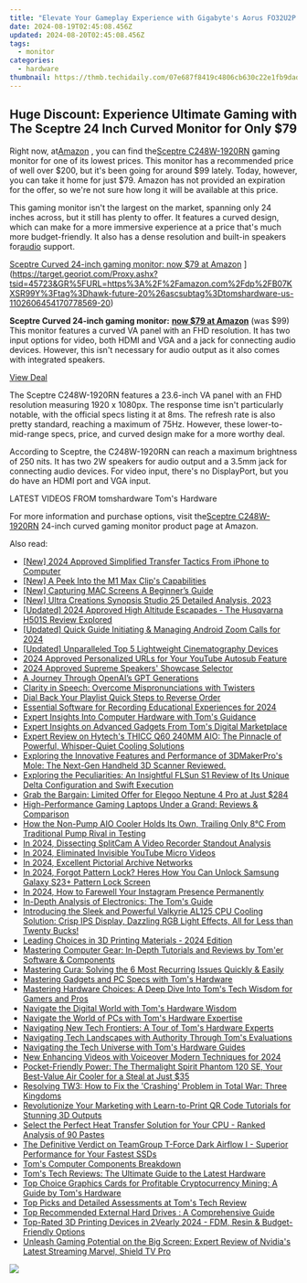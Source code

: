 ```yaml
---
title: "Elevate Your Gameplay Experience with Gigabyte's Aorus FO32U2P: 4K OLED Excellence Reviewed!"
date: 2024-08-19T02:45:08.456Z
updated: 2024-08-20T02:45:08.456Z
tags:
  - monitor
categories:
  - hardware
thumbnail: https://thmb.techidaily.com/07e687f8419c4806cb630c22e1fb9dad31142326727645ceb99c557de0c60728.jpg
---
```


## Huge Discount: Experience Ultimate Gaming with The Sceptre 24 Inch Curved Monitor for Only $79

Right now, at[Amazon](https://tools.techidaily.com) , you can find the[Sceptre C248W-1920RN](https://target.georiot.com/Proxy.ashx?tsid=45723&GR%5FURL=https%3A%2F%2Famazon.com%2Fdp%2FB07KXSR99Y%3Ftag%3Dhawk-future-20%26ascsubtag%3Dtomshardware-us-1754812550838852581-20) gaming monitor for one of its lowest prices. This monitor has a recommended price of well over $200, but it's been going for around $99 lately. Today, however, you can take it home for just $79\. Amazon has not provided an expiration for the offer, so we're not sure how long it will be available at this price.

 This gaming monitor isn't the largest on the market, spanning only 24 inches across, but it still has plenty to offer. It features a curved design, which can make for a more immersive experience at a price that's much more budget-friendly. It also has a dense resolution and built-in speakers for[audio](https://tools.techidaily.com) support.

[Sceptre Curved 24-inch gaming monitor: now $79 at Amazon](https://cdn.mos.cms.futurecdn.net/FYwoeiQXFq3yf6yKBUXMEm-200-100.jpg "Sceptre Curved 24-inch gaming monitor: now $79 at Amazon") ](https://target.georiot.com/Proxy.ashx?tsid=45723&GR%5FURL=https%3A%2F%2Famazon.com%2Fdp%2FB07KXSR99Y%3Ftag%3Dhawk-future-20%26ascsubtag%3Dtomshardware-us-1102606454170778569-20)

**Sceptre Curved 24-inch gaming monitor:** [**now $79 at Amazon**](https://target.georiot.com/Proxy.ashx?tsid=45723&GR%5FURL=https%3A%2F%2Famazon.com%2Fdp%2FB07KXSR99Y%3Ftag%3Dhawk-future-20%26ascsubtag%3Dtomshardware-us-3447313894328832634-20) (was $99)  
 This monitor features a curved VA panel with an FHD resolution. It has two input options for video, both HDMI and VGA and a jack for connecting audio devices. However, this isn't necessary for audio output as it also comes with integrated speakers.

[View Deal](https://target.georiot.com/Proxy.ashx?tsid=45723&GR%5FURL=https%3A%2F%2Famazon.com%2Fdp%2FB07KXSR99Y%3Ftag%3Dhawk-future-20%26ascsubtag%3Dtomshardware-us-1102606454170778569-20)

 The Sceptre C248W-1920RN features a 23.6-inch VA panel with an FHD resolution measuring 1920 x 1080px. The response time isn't particularly notable, with the official specs listing it at 8ms. The refresh rate is also pretty standard, reaching a maximum of 75Hz. However, these lower-to-mid-range specs, price, and curved design make for a more worthy deal.

 According to Sceptre, the C248W-1920RN can reach a maximum brightness of 250 nits. It has two 2W speakers for audio output and a 3.5mm jack for connecting audio devices. For video input, there's no DisplayPort, but you do have an HDMI port and VGA input.

 LATEST VIDEOS FROM tomshardware Tom's Hardware

 For more information and purchase options, visit the[Sceptre C248W-1920RN](https://target.georiot.com/Proxy.ashx?tsid=45723&GR%5FURL=https%3A%2F%2Famazon.com%2Fdp%2FB07KXSR99Y%3Ftag%3Dhawk-future-20%26ascsubtag%3Dtomshardware-us-1754812550838852581-20) 24-inch curved gaming monitor product page at Amazon.

<ins class="adsbygoogle"
     style="display:block"
     data-ad-format="autorelaxed"
     data-ad-client="ca-pub-7571918770474297"
     data-ad-slot="1223367746"></ins>



<ins class="adsbygoogle"
     style="display:block"
     data-ad-client="ca-pub-7571918770474297"
     data-ad-slot="8358498916"
     data-ad-format="auto"
     data-full-width-responsive="true"></ins>

<span class="atpl-alsoreadstyle">Also read:</span>
<div><ul>
<li><a href="https://fox-direct.techidaily.com/new-2024-approved-simplified-transfer-tactics-from-iphone-to-computer/"><u>[New] 2024 Approved  Simplified Transfer Tactics From iPhone to Computer</u></a></li>
<li><a href="https://extra-information.techidaily.com/new-a-peek-into-the-m1-max-clips-capabilities/"><u>[New] A Peek Into the M1 Max Clip's Capabilities</u></a></li>
<li><a href="https://screen-capture.techidaily.com/new-capturing-mac-screens-a-beginners-guide/"><u>[New] Capturing MAC Screens  A Beginner’s Guide</u></a></li>
<li><a href="https://some-skills.techidaily.com/new-ultra-creations-synopsis-studio-25-detailed-analysis-2023/"><u>[New] Ultra Creations Synopsis  Studio 25 Detailed Analysis, 2023</u></a></li>
<li><a href="https://fox-cloud.techidaily.com/updated-2024-approved-high-altitude-escapades-the-husqvarna-h501s-review-explored/"><u>[Updated] 2024 Approved  High Altitude Escapades - The Husqvarna H501S Review Explored</u></a></li>
<li><a href="https://vp-tips.techidaily.com/updated-quick-guide-initiating-and-managing-android-zoom-calls-for-2024/"><u>[Updated] Quick Guide  Initiating & Managing Android Zoom Calls for 2024</u></a></li>
<li><a href="https://fox-access.techidaily.com/updated-unparalleled-top-5-lightweight-cinematography-devices/"><u>[Updated] Unparalleled Top 5 Lightweight Cinematography Devices</u></a></li>
<li><a href="https://youtube-help.techidaily.com/2024-approved-personalized-urls-for-your-youtube-autosub-feature/"><u>2024 Approved  Personalized URLs for Your YouTube Autosub Feature</u></a></li>
<li><a href="https://some-skills.techidaily.com/2024-approved-supreme-speakers-showcase-selector/"><u>2024 Approved  Supreme Speakers' Showcase Selector</u></a></li>
<li><a href="https://tech-savvy.techidaily.com/a-journey-through-openais-gpt-generations/"><u>A Journey Through OpenAI’s GPT Generations</u></a></li>
<li><a href="https://mondly-stories.techidaily.com/clarity-in-speech-overcome-mispronunciations-with-twisters/"><u>Clarity in Speech: Overcome Mispronunciations with Twisters</u></a></li>
<li><a href="https://youtube-video-recordings.techidaily.com/dial-back-your-playlist-quick-steps-to-reverse-order/"><u>Dial Back Your Playlist  Quick Steps to Reverse Order</u></a></li>
<li><a href="https://screen-video-capture.techidaily.com/essential-software-for-recording-educational-experiences-for-2024/"><u>Essential Software for Recording Educational Experiences for 2024</u></a></li>
<li><a href="https://hardware-tips.techidaily.com/expert-insights-into-computer-hardware-with-toms-guidance/"><u>Expert Insights Into Computer Hardware with Tom's Guidance</u></a></li>
<li><a href="https://hardware-tips.techidaily.com/expert-insights-on-advanced-gadgets-from-toms-digital-marketplace/"><u>Expert Insights on Advanced Gadgets From Tom's Digital Marketplace</u></a></li>
<li><a href="https://hardware-tips.techidaily.com/expert-review-on-hytechs-thicc-q60-240mm-aio-the-pinnacle-of-powerful-whisper-quiet-cooling-solutions/"><u>Expert Review on Hytech's THICC Q60 240MM AIO: The Pinnacle of Powerful, Whisper-Quiet Cooling Solutions</u></a></li>
<li><a href="https://hardware-tips.techidaily.com/exploring-the-innovative-features-and-performance-of-3dmakerpros-mole-the-next-gen-handheld-3d-scanner-reviewed/"><u>Exploring the Innovative Features and Performance of 3DMakerPro's Mole: The Next-Gen Handheld 3D Scanner Reviewed.</u></a></li>
<li><a href="https://hardware-tips.techidaily.com/exploring-the-peculiarities-an-insightful-flsun-s1-review-of-its-unique-delta-configuration-and-swift-execution/"><u>Exploring the Peculiarities: An Insightful FLSun S1 Review of Its Unique Delta Configuration and Swift Execution</u></a></li>
<li><a href="https://hardware-tips.techidaily.com/grab-the-bargain-limited-offer-for-elegoo-neptune-4-pro-at-just-284/"><u>Grab the Bargain: Limited Offer for Elegoo Neptune 4 Pro at Just $284</u></a></li>
<li><a href="https://hardware-tips.techidaily.com/high-performance-gaming-laptops-under-a-grand-reviews-and-comparison/"><u>High-Performance Gaming Laptops Under a Grand: Reviews & Comparison</u></a></li>
<li><a href="https://hardware-tips.techidaily.com/how-the-non-pump-aio-cooler-holds-its-own-trailing-only-8c-from-traditional-pump-rival-in-testing/"><u>How the Non-Pump AIO Cooler Holds Its Own, Trailing Only 8°C From Traditional Pump Rival in Testing</u></a></li>
<li><a href="https://screen-recording.techidaily.com/in-2024-dissecting-splitcam-a-video-recorder-standout-analysis/"><u>In 2024, Dissecting SplitCam  A Video Recorder Standout Analysis</u></a></li>
<li><a href="https://youtube-docs.techidaily.com/24-eliminated-invisible-youtube-micro-videos/"><u>In 2024, Eliminated  Invisible YouTube Micro Videos</u></a></li>
<li><a href="https://fox-access.techidaily.com/in-2024-excellent-pictorial-archive-networks/"><u>In 2024, Excellent Pictorial Archive Networks</u></a></li>
<li><a href="https://android-unlock.techidaily.com/in-2024-forgot-pattern-lock-heres-how-you-can-unlock-samsung-galaxy-s23plus-pattern-lock-screen-by-drfone-android/"><u>In 2024, Forgot Pattern Lock? Heres How You Can Unlock Samsung Galaxy S23+ Pattern Lock Screen</u></a></li>
<li><a href="https://instagram-video-recordings.techidaily.com/in-2024-how-to-farewell-your-instagram-presence-permanently/"><u>In 2024, How to Farewell Your Instagram Presence Permanently</u></a></li>
<li><a href="https://hardware-tips.techidaily.com/in-depth-analysis-of-electronics-the-toms-guide/"><u>In-Depth Analysis of Electronics: The Tom's Guide</u></a></li>
<li><a href="https://hardware-tips.techidaily.com/introducing-the-sleek-and-powerful-valkyrie-al125-cpu-cooling-solution-crisp-ips-display-dazzling-rgb-light-effects-all-for-less-than-twenty-bucks/"><u>Introducing the Sleek and Powerful Valkyrie AL125 CPU Cooling Solution: Crisp IPS Display, Dazzling RGB Light Effects, All for Less than Twenty Bucks!</u></a></li>
<li><a href="https://hardware-tips.techidaily.com/leading-choices-in-3d-printing-materials-2024-edition/"><u>Leading Choices in 3D Printing Materials - 2024 Edition</u></a></li>
<li><a href="https://hardware-tips.techidaily.com/mastering-computer-gear-in-depth-tutorials-and-reviews-by-tomer-software-and-components/"><u>Mastering Computer Gear: In-Depth Tutorials and Reviews by Tom'er Software & Components</u></a></li>
<li><a href="https://hardware-tips.techidaily.com/mastering-cura-solving-the-6-most-recurring-issues-quickly-and-easily/"><u>Mastering Cura: Solving the 6 Most Recurring Issues Quickly & Easily</u></a></li>
<li><a href="https://hardware-tips.techidaily.com/mastering-gadgets-and-pc-specs-with-toms-hardware/"><u>Mastering Gadgets and PC Specs with Tom's Hardware</u></a></li>
<li><a href="https://hardware-tips.techidaily.com/mastering-hardware-choices-a-deep-dive-into-toms-tech-wisdom-for-gamers-and-pros/"><u>Mastering Hardware Choices: A Deep Dive Into Tom's Tech Wisdom for Gamers and Pros</u></a></li>
<li><a href="https://hardware-tips.techidaily.com/navigate-the-digital-world-with-toms-hardware-wisdom/"><u>Navigate the Digital World with Tom's Hardware Wisdom</u></a></li>
<li><a href="https://hardware-tips.techidaily.com/navigate-the-world-of-pcs-with-toms-hardware-expertise/"><u>Navigate the World of PCs with Tom's Hardware Expertise</u></a></li>
<li><a href="https://hardware-tips.techidaily.com/navigating-new-tech-frontiers-a-tour-of-toms-hardware-experts/"><u>Navigating New Tech Frontiers: A Tour of Tom's Hardware Experts</u></a></li>
<li><a href="https://hardware-tips.techidaily.com/navigating-tech-landscapes-with-authority-through-toms-evaluations/"><u>Navigating Tech Landscapes with Authority Through Tom's Evaluations</u></a></li>
<li><a href="https://hardware-tips.techidaily.com/navigating-the-tech-universe-with-toms-hardware-guides/"><u>Navigating the Tech Universe with Tom's Hardware Guides</u></a></li>
<li><a href="https://sound-tweaking.techidaily.com/new-enhancing-videos-with-voiceover-modern-techniques-for-2024/"><u>New Enhancing Videos with Voiceover Modern Techniques for 2024</u></a></li>
<li><a href="https://hardware-tips.techidaily.com/pocket-friendly-power-the-thermalight-spirit-phantom-120-se-your-best-value-air-cooler-for-a-steal-at-just-35/"><u>Pocket-Friendly Power: The Thermalight Spirit Phantom 120 SE, Your Best-Value Air Cooler for a Steal at Just $35</u></a></li>
<li><a href="https://win-solutions.techidaily.com/resolving-tw3-how-to-fix-the-crashing-problem-in-total-war-three-kingdoms/"><u>Resolving TW3: How to Fix the 'Crashing' Problem in Total War: Three Kingdoms</u></a></li>
<li><a href="https://hardware-tips.techidaily.com/revolutionize-your-marketing-with-learn-to-print-qr-code-tutorials-for-stunning-3d-outputs/"><u>Revolutionize Your Marketing with Learn-to-Print QR Code Tutorials for Stunning 3D Outputs</u></a></li>
<li><a href="https://hardware-tips.techidaily.com/select-the-perfect-heat-transfer-solution-for-your-cpu-ranked-analysis-of-90-pastes/"><u>Select the Perfect Heat Transfer Solution for Your CPU - Ranked Analysis of 90 Pastes</u></a></li>
<li><a href="https://hardware-tips.techidaily.com/the-definitive-verdict-on-teamgroup-t-force-dark-airflow-i-superior-performance-for-your-fastest-ssds/"><u>The Definitive Verdict on TeamGroup T-Force Dark Airflow I - Superior Performance for Your Fastest SSDs</u></a></li>
<li><a href="https://hardware-tips.techidaily.com/toms-computer-components-breakdown/"><u>Tom's Computer Components Breakdown</u></a></li>
<li><a href="https://hardware-tips.techidaily.com/toms-tech-reviews-the-ultimate-guide-to-the-latest-hardware/"><u>Tom's Tech Reviews: The Ultimate Guide to the Latest Hardware</u></a></li>
<li><a href="https://hardware-tips.techidaily.com/top-choice-graphics-cards-for-profitable-cryptocurrency-mining-a-guide-by-toms-hardware/"><u>Top Choice Graphics Cards for Profitable Cryptocurrency Mining: A Guide by Tom's Hardware</u></a></li>
<li><a href="https://hardware-tips.techidaily.com/top-picks-and-detailed-assessments-at-toms-tech-review/"><u>Top Picks and Detailed Assessments at Tom's Tech Review</u></a></li>
<li><a href="https://hardware-tips.techidaily.com/top-recommended-external-hard-drives-a-comprehensive-guide/"><u>Top Recommended External Hard Drives : A Comprehensive Guide</u></a></li>
<li><a href="https://hardware-tips.techidaily.com/top-rated-3d-printing-devices-in-2vearly-2024-fdm-resin-and-budget-friendly-options/"><u>Top-Rated 3D Printing Devices in 2Vearly 2024 - FDM, Resin & Budget-Friendly Options</u></a></li>
<li><a href="https://buynow-tips.techidaily.com/unleash-gaming-potential-on-the-big-screen-expert-review-of-nvidias-latest-streaming-marvel-shield-tv-pro/"><u>Unleash Gaming Potential on the Big Screen: Expert Review of Nvidia's Latest Streaming Marvel, Shield TV Pro</u></a></li>
</ul></div>

<!-- affiliate ads begin -->
<a href="https://shop.mondly.com/affiliate.php?ACCOUNT=ATISTUDI&AFFILIATE=108875&PATH=https%3A%2F%2Fwww.mondly.com%3FAFFILIATE%3D108875%26RESOURCE%3D%2BBusiness%2B970x90%2B"><img src="https://secure.avangate.com/images/merchant/69c418c33ec2e1a4267fa9bb77fa1428/business-970x90.gif" border="0"></a>
<!-- affiliate ads end -->